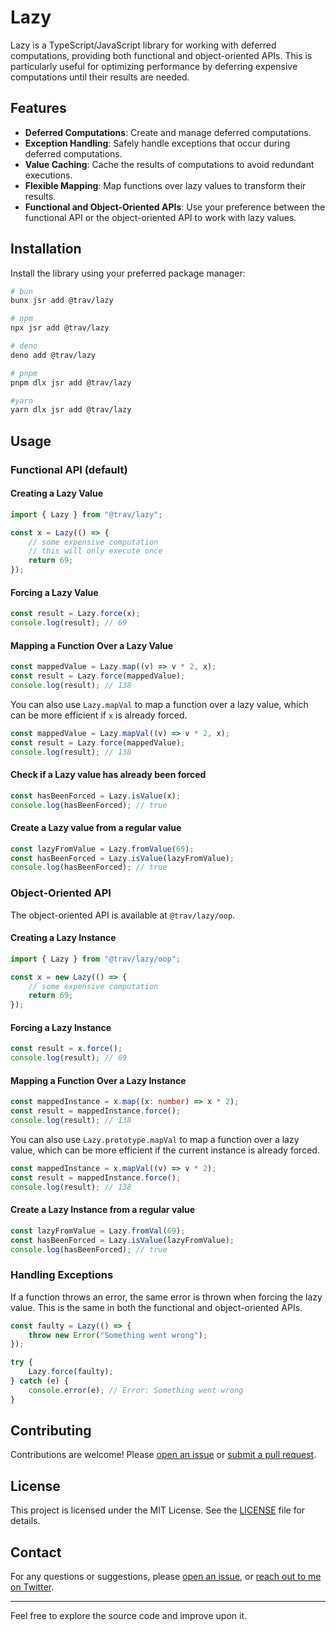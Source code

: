 # Lazy

Lazy is a TypeScript/JavaScript library for working with deferred computations,
providing both functional and object-oriented APIs. This is particularly useful for optimizing
performance by deferring expensive computations until their results are needed.

## Features

-   **Deferred Computations**: Create and manage deferred computations.
-   **Exception Handling**: Safely handle exceptions that occur during deferred computations.
-   **Value Caching**: Cache the results of computations to avoid redundant executions.
-   **Flexible Mapping**: Map functions over lazy values to transform their
    results.
-   **Functional and Object-Oriented APIs**: Use your preference between the functional API or the object-oriented API to work with lazy values.

## Installation

Install the library using your preferred package manager:

```bash
# bun
bunx jsr add @trav/lazy

# npm
npx jsr add @trav/lazy

# deno
deno add @trav/lazy

# pnpm
pnpm dlx jsr add @trav/lazy

#yarn
yarn dlx jsr add @trav/lazy
```

## Usage

### Functional API (default)

#### Creating a Lazy Value

```ts
import { Lazy } from "@trav/lazy";

const x = Lazy(() => {
    // some expensive computation
    // this will only execute once
    return 69;
});
```

#### Forcing a Lazy Value

```ts
const result = Lazy.force(x);
console.log(result); // 69
```

#### Mapping a Function Over a Lazy Value

```ts
const mappedValue = Lazy.map((v) => v * 2, x);
const result = Lazy.force(mappedValue);
console.log(result); // 138
```

You can also use `Lazy.mapVal` to map a function over a lazy value, which can be
more efficient if `x` is already forced.

```ts
const mappedValue = Lazy.mapVal((v) => v * 2, x);
const result = Lazy.force(mappedValue);
console.log(result); // 138
```

#### Check if a Lazy value has already been forced

```ts
const hasBeenForced = Lazy.isValue(x);
console.log(hasBeenForced); // true
```

#### Create a Lazy value from a regular value

```ts
const lazyFromValue = Lazy.fromValue(69);
const hasBeenForced = Lazy.isValue(lazyFromValue);
console.log(hasBeenForced); // true
```

### Object-Oriented API

The object-oriented API is available at `@trav/lazy/oop`.

#### Creating a Lazy Instance

```ts
import { Lazy } from "@trav/lazy/oop";

const x = new Lazy(() => {
    // some expensive computation
    return 69;
});
```

#### Forcing a Lazy Instance

```ts
const result = x.force();
console.log(result); // 69
```

#### Mapping a Function Over a Lazy Instance

```ts
const mappedInstance = x.map((x: number) => x * 2);
const result = mappedInstance.force();
console.log(result); // 138
```

You can also use `Lazy.prototype.mapVal` to map a function over a lazy value, which can be
more efficient if the current instance is already forced.

```ts
const mappedInstance = x.mapVal((v) => v * 2);
const result = mappedInstance.force();
console.log(result); // 138
```

#### Create a Lazy Instance from a regular value

```ts
const lazyFromValue = Lazy.fromVal(69);
const hasBeenForced = Lazy.isValue(lazyFromValue);
console.log(hasBeenForced); // true
```

### Handling Exceptions

If a function throws an error, the same error is thrown when forcing the lazy
value. This is the same in both the functional and object-oriented APIs.

```ts
const faulty = Lazy(() => {
    throw new Error("Something went wrong");
});

try {
    Lazy.force(faulty);
} catch (e) {
    console.error(e); // Error: Something went wrong
}
```

## Contributing

Contributions are welcome! Please [open an issue](https://github.com/trvswgnr/lazy/issues) or [submit a pull request](https://github.com/trvswgnr/lazy/pulls).

## License

This project is licensed under the MIT License. See the [LICENSE](LICENSE) file for details.

## Contact

For any questions or suggestions, please [open an
issue](https://github.com/trvswgnr/lazy/issues), or [reach out to me on
Twitter](https://twitter.com/techsavvytravvy).

---

Feel free to explore the source code and improve upon it.
